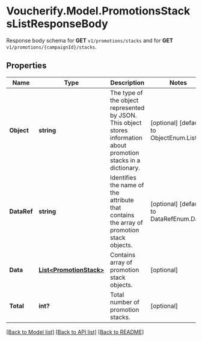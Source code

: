 # Voucherify.Model.PromotionsStacksListResponseBody
Response body schema for **GET** `v1/promotions/stacks` and for **GET** `v1/promotions/{campaignId}/stacks`.

## Properties

Name | Type | Description | Notes
------------ | ------------- | ------------- | -------------
**Object** | **string** | The type of the object represented by JSON. This object stores information about promotion stacks in a dictionary. | [optional] [default to ObjectEnum.List]
**DataRef** | **string** | Identifies the name of the attribute that contains the array of promotion stack objects. | [optional] [default to DataRefEnum.Data]
**Data** | [**List&lt;PromotionStack&gt;**](PromotionStack.md) | Contains array of promotion stack objects. | [optional] 
**Total** | **int?** | Total number of promotion stacks. | [optional] 

[[Back to Model list]](../README.md#documentation-for-models) [[Back to API list]](../README.md#documentation-for-api-endpoints) [[Back to README]](../README.md)

